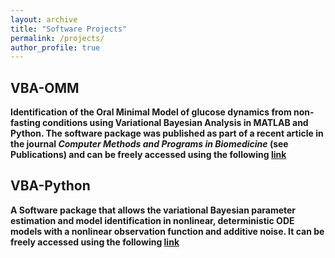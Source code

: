 ```yaml
---
layout: archive
title: "Software Projects"
permalink: /projects/
author_profile: true
---
```

<b />

VBA-OMM
------
Identification of the Oral Minimal Model of glucose dynamics from non-fasting conditions using Variational Bayesian Analysis in MATLAB and Python. The software package was published as part of a recent article in the journal *Computer Methods and Programs in Biomedicine* (see Publications) and can be freely accessed using the following [link](https://github.com/manueich/VBA-OMM) 

<b />

VBA-Python
------
A Software package that allows the variational Bayesian parameter estimation and model identification in nonlinear, deterministic ODE models with a nonlinear observation function and additive noise. It can be freely accessed using the following [link](https://github.com/manueich/VBA-python) 
